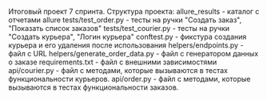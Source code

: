 Итоговый проект 7 спринта.
Структура проекта:
allure_results - каталог с отчетами allure
tests/test_order.py - тесты на ручки "Создать заказ", "Показать список заказов"
tests/test_courier.py - тесты на ручки "Создать курьера", "Логин курьера"
conftest.py - фикстура создания курьера и его удаления после использования
helpers/endpoints.py - файл с URL
helpers/generate_order_data.py - файл с генератором данных о заказе
requirements.txt - файл с внешними зависимостями
api/courier.py - файл с методами, которые вызываются в тестах функциональности курьеров.
api/order.py - файл с методами, которые вызываются в тестах функциональности заказов.